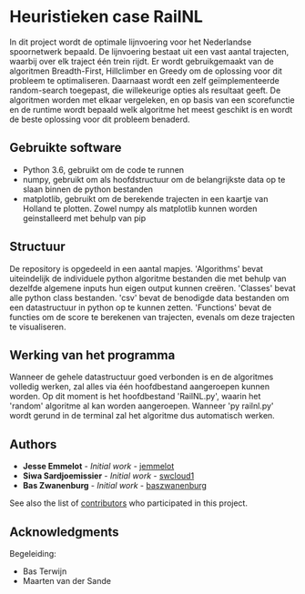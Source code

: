 # Heuristieken case RailNL

In dit project wordt de optimale lijnvoering voor het Nederlandse spoornetwerk bepaald. De lijnvoering bestaat uit een vast aantal trajecten, waarbij over elk traject één trein rijdt. Er wordt gebruikgemaakt van de algoritmen Breadth-First, Hillclimber en Greedy om de oplossing voor dit probleem te optimaliseren. Daarnaast wordt een zelf geïmplementeerde random-search toegepast, die willekeurige opties als resultaat geeft. De algoritmen worden met elkaar vergeleken, en op basis van een scorefunctie en de runtime wordt bepaald welk algoritme het meest geschikt is en wordt de beste oplossing voor dit probleem benaderd.

## Gebruikte software
- Python 3.6, gebruikt om de code te runnen
- numpy, gebruikt om als hoofdstructuur om de belangrijkste data op te slaan binnen de python bestanden
- matplotlib, gebruikt om de berekende trajecten in een kaartje van Holland te plotten. Zowel numpy als matplotlib kunnen worden geinstalleerd met behulp van pip

## Structuur
De repository is opgedeeld in een aantal mapjes. 'Algorithms' bevat uiteindelijk de individuele python algoritme bestanden die met behulp van dezelfde algemene inputs hun eigen output kunnen creëren. 'Classes' bevat alle python class bestanden. 'csv' bevat de benodigde data bestanden om een datastructuur in python op te kunnen zetten. 'Functions' bevat de functies om de score te berekenen van trajecten, evenals om deze trajecten te visualiseren.

## Werking van het programma
Wanneer de gehele datastructuur goed verbonden is en de algoritmes volledig werken, zal alles via één hoofdbestand aangeroepen kunnen worden. Op dit moment is het hoofdbestand 'RailNL.py', waarin het 'random' algoritme al kan worden aangeroepen. Wanneer 'py railnl.py' wordt gerund in de terminal zal het algoritme dus automatisch werken.

## Authors

* **Jesse Emmelot** - *Initial work* - [jemmelot](https://github.com/jemmelot)
* **Siwa Sardjoemissier** - *Initial work* - [swcloud1](https://github.com/swcloud1)
* **Bas Zwanenburg** - *Initial work* - [baszwanenburg](https://github.com/baszwanenburg)

See also the list of [contributors](https://github.com/jemmelot/Heuristieken/graphs/contributors) who participated in this project.

## Acknowledgments
Begeleiding:
- Bas Terwijn
- Maarten van der Sande

